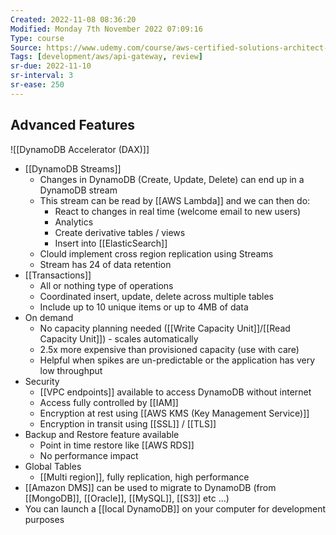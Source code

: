 ```yaml
---
Created: 2022-11-08 08:36:20
Modified: Monday 7th November 2022 07:09:16
Type: course
Source: https://www.udemy.com/course/aws-certified-solutions-architect-associate-saa-c01/?xref=E0Aed11STH4LPUQvCz0GJFABTmM=
Tags: [development/aws/api-gateway, review]
sr-due: 2022-11-10
sr-interval: 3
sr-ease: 250
---
```


## Advanced Features

![[DynamoDB Accelerator (DAX)]]
- [[DynamoDB Streams]]
    - Changes in DynamoDB (Create, Update, Delete) can end up in a DynamoDB stream
    - This stream can be read by [[AWS Lambda]] and we can then do:
        - React to changes in real time (welcome email to new users)
        - Analytics
        - Create derivative tables / views
        - Insert into [[ElasticSearch]]
    - Clould implement cross region replication using Streams
    - Stream has 24 of data retention
- [[Transactions]]
    - All or nothing type of operations
    - Coordinated insert, update, delete across multiple tables
    - Include up to 10 unique items or up to 4MB of data
- On demand
    - No capacity planning needed ([[Write Capacity Unit]]/[[Read Capacity Unit]]) - scales automatically
    - 2.5x more expensive than provisioned capacity (use with care)
    - Helpful when spikes are un-predictable or the application has very low throughput
- Security
    - [[VPC endpoints]] available to access DynamoDB without internet
    - Access fully controlled by [[IAM]]
    - Encryption at rest using [[AWS KMS (Key Management Service)]]
    - Encryption in transit using [[SSL]] / [[TLS]]
- Backup and Restore feature available
    - Point in time restore like [[AWS RDS]]
    - No performance impact
- Global Tables
    - [[Multi region]], fully replication, high performance
- [[Amazon DMS]] can be used to migrate to DynamoDB (from [[MongoDB]], [[Oracle]], [[MySQL]], [[S3]] etc ...)
- You can launch a [[local DynamoDB]] on your computer for development purposes